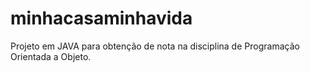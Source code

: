 # minhacasaminhavida
 Projeto em JAVA para obtenção de nota na disciplina de Programação Orientada a Objeto.
